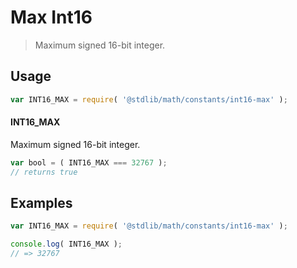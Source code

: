 # Max Int16

> Maximum signed 16-bit integer.

<section class="usage">

## Usage

```javascript
var INT16_MAX = require( '@stdlib/math/constants/int16-max' );
```

#### INT16_MAX

Maximum signed 16-bit integer.

```javascript
var bool = ( INT16_MAX === 32767 );
// returns true
```

</section>

<!-- /.usage -->

<section class="examples">

## Examples

<!-- TODO: better example -->

```javascript
var INT16_MAX = require( '@stdlib/math/constants/int16-max' );

console.log( INT16_MAX );
// => 32767
```

</section>

<!-- /.examples -->

<section class="links">

</section>

<!-- /.links -->
